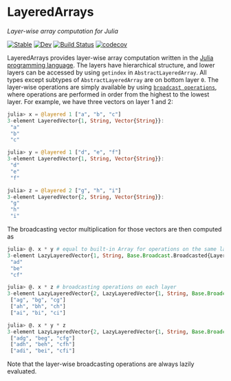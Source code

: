 # LayeredArrays

*Layer-wise array computation for Julia*

[![Stable](https://img.shields.io/badge/docs-stable-blue.svg)](https://KeitaNakamura.github.io/LayeredArrays.jl/stable)
[![Dev](https://img.shields.io/badge/docs-dev-blue.svg)](https://KeitaNakamura.github.io/LayeredArrays.jl/dev)
[![Build Status](https://github.com/KeitaNakamura/LayeredArrays.jl/workflows/CI/badge.svg)](https://github.com/KeitaNakamura/LayeredArrays.jl/actions)
[![codecov](https://codecov.io/gh/KeitaNakamura/LayeredArrays.jl/branch/main/graph/badge.svg?token=KXLJPD7E0I)](https://codecov.io/gh/KeitaNakamura/LayeredArrays.jl)

LayeredArrays provides layer-wise array computation written in the [Julia programming language](https://julialang.org).
The layers have hierarchical structure, and lower layers can be accessed by using `getindex` in `AbstractLayeredArray`.
All types except subtypes of `AbstractLayeredArray` are on bottom layer `0`.
The layer-wise operations are simply available by using [`broadcast operations`](https://docs.julialang.org/en/v1/manual/arrays/#Broadcasting), where operations are performed in order from the highest to the lowest layer.
For example, we have three vectors on layer 1 and 2:

```julia
julia> x = @layered 1 ["a", "b", "c"]
3-element LayeredVector{1, String, Vector{String}}:
 "a"
 "b"
 "c"

julia> y = @layered 1 ["d", "e", "f"]
3-element LayeredVector{1, String, Vector{String}}:
 "d"
 "e"
 "f"

julia> z = @layered 2 ["g", "h", "i"]
3-element LayeredVector{2, String, Vector{String}}:
 "g"
 "h"
 "i"
```

The broadcasting vector multiplication for those vectors are then computed as

```julia
julia> @. x * y # equal to built-in Array for operations on the same layers
3-element LazyLayeredVector{1, String, Base.Broadcast.Broadcasted{LayeredArrays.LayeredArrayStyle{1}, Nothing, typeof(*), Tuple{LayeredVector{1, String, Vector{String}}, LayeredVector{1, String, Vector{String}}}}}:
 "ad"
 "be"
 "cf"

julia> @. x * z # broadcasting operations on each layer
3-element LazyLayeredVector{2, LazyLayeredVector{1, String, Base.Broadcast.Broadcasted{LayeredArrays.LayeredArrayStyle{1}, Nothing, typeof(*), Tuple{LayeredVector{1, String, Vector{String}}, Base.RefValue{String}}}}, Base.Broadcast.Broadcasted{LayeredArrays.LayeredArrayStyle{1}, Nothing, typeof(*), Tuple{Base.RefValue{LayeredVector{1, String, Vector{String}}}, LayeredVector{2, String, Vector{String}}}}}:
 ["ag", "bg", "cg"]
 ["ah", "bh", "ch"]
 ["ai", "bi", "ci"]

julia> @. x * y * z
3-element LazyLayeredVector{2, LazyLayeredVector{1, String, Base.Broadcast.Broadcasted{LayeredArrays.LayeredArrayStyle{1}, Nothing, typeof(*), Tuple{LayeredVector{1, String, Vector{String}}, LayeredVector{1, String, Vector{String}}, Base.RefValue{String}}}}, Base.Broadcast.Broadcasted{LayeredArrays.LayeredArrayStyle{1}, Nothing, typeof(*), Tuple{Base.RefValue{LayeredVector{1, String, Vector{String}}}, Base.RefValue{LayeredVector{1, String, Vector{String}}}, LayeredVector{2, String, Vector{String}}}}}:
 ["adg", "beg", "cfg"]
 ["adh", "beh", "cfh"]
 ["adi", "bei", "cfi"]
```

Note that the layer-wise broadcasting operations are always lazily evaluated.
